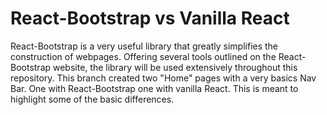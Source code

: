 # React-Bootstrap vs Vanilla React
React-Bootstrap is a very useful library that greatly simplifies the construction of webpages. Offering several tools outlined on the React-Bootstrap website, the library will be used extensively throughout this repository. This branch created two "Home" pages with a very basics Nav Bar. One with React-Bootstrap one with vanilla React. This is meant to highlight some of the basic differences. 
